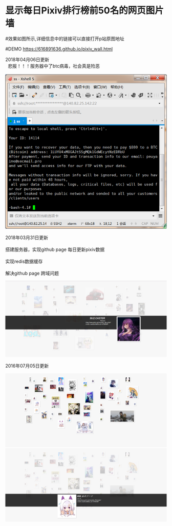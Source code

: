 # 显示每日Pixiv排行榜前50名的网页图片墙
#效果如图所示,详细信息中的链接可以直接打开p站原图地址

#DEMO
https://616891636.github.io/pixiv_wall.html


2018年04月06日更新<br>  
悲报！！！服务器中了btc病毒，社会真是险恶<br>  
![image](https://github.com/616891636/616891636.github.io/blob/master/img/github/simple20180406.png)

2018年03月31日更新<br>  
搭建服务器，实现github page 每日更新pixiv数据<br>  
实现redis数据缓存<br>  
解决github page 跨域问题<br>  

![image](https://github.com/616891636/616891636.github.io/blob/master/img/github/simple20180331.png)


2016年07月05日更新

![image](https://github.com/616891636/pixiv_wall/blob/master/simple/0001.png)
![image](https://github.com/616891636/pixiv_wall/blob/master/simple/0002.png)

